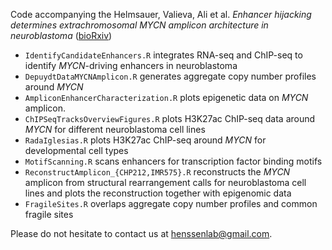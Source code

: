 Code accompanying the Helmsauer, Valieva, Ali et al. *Enhancer hijacking determines extrachromosomal MYCN amplicon architecture in neuroblastoma* ([bioRxiv](https://www.henssenlab.com))

- `IdentifyCandidateEnhancers.R` integrates RNA-seq and ChIP-seq to identify *MYCN*-driving enhancers in neuroblastoma
- `DepuydtDataMYCNAmplicon.R` generates aggregate copy number profiles around *MYCN*
- `AmpliconEnhancerCharacterization.R` plots epigenetic data on *MYCN* amplicon.
- `ChIPSeqTracksOverviewFigures.R` plots H3K27ac ChIP-seq data around *MYCN* for different neuroblastoma cell lines
- `RadaIglesias.R` plots H3K27ac ChIP-seq around *MYCN* for developmental cell types
- `MotifScanning.R` scans enhancers for transcription factor binding motifs
- `ReconstructAmplicon_{CHP212,IMR575}.R` reconstructs the *MYCN* amplicon from structural rearrangement calls for neuroblastoma cell lines and plots the reconstruction together with epigenomic data
- `FragileSites.R` overlaps aggregate copy number profiles and common fragile sites

Please do not hesitate to contact us at henssenlab@gmail.com.
